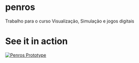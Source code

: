 # penros
Trabalho para o curso Visualização, Simulação e jogos digitais

# See it in action
[![Penros Prototype](http://img.youtube.com/vi/pwmnncwbAiY/0.jpg)](http://www.youtube.com/watch?v=pwmnncwbAiY "Penros Prototype")
